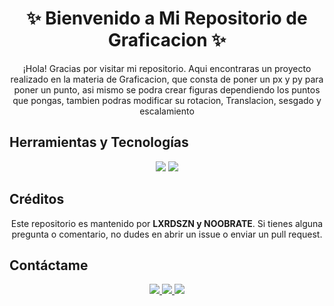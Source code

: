 
<h1 align="center">✨ Bienvenido a Mi Repositorio de Graficacion ✨</h1>

<p align="center">
  ¡Hola! Gracias por visitar mi repositorio. Aqui encontraras un proyecto realizado en la materia de Graficacion, que consta de poner un px y py para poner un punto, asi mismo se podra crear figuras dependiendo los puntos que pongas, tambien podras modificar su rotacion, Translacion, sesgado y escalamiento
</p>

## Herramientas y Tecnologías

<p align="center">
  <img src="https://img.shields.io/badge/Java-ED8B00?style=for-the-badge&logo=java&logoColor=white" />
  <img src="https://img.shields.io/badge/GitHub-100000?style=for-the-badge&logo=github&logoColor=white" />
</p>

## Créditos

<p align="center">
  Este repositorio es mantenido por <strong>LXRDSZN y NOOBRATE</strong>. Si tienes alguna pregunta o comentario, no dudes en abrir un issue o enviar un pull request.
</p>

## Contáctame

<p align="center">
  <a href="https://t.me/LXRDSZN_GG">
    <img src="https://img.shields.io/badge/Telegram-26A5E4?style=for-the-badge&logo=telegram&logoColor=white" />
  </a>
  <a href="https://wa.me/tuNúmeroDeWhatsApp">
    <img src="https://img.shields.io/badge/WhatsApp-25D366?style=for-the-badge&logo=whatsapp&logoColor=white" />
  </a>
  <a href="https://www.facebook.com/Ivangaliciagarces">
    <img src="https://img.shields.io/badge/Facebook-1877F2?style=for-the-badge&logo=facebook&logoColor=white" />
  </a>
</p>

